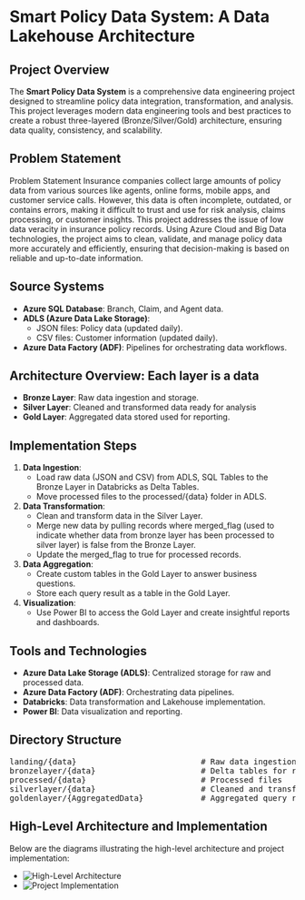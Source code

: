 <h1>Smart Policy Data System: A Data Lakehouse Architecture</h1>

<h2>Project Overview</h2>
<p>The <strong>Smart Policy Data System</strong> is a comprehensive data engineering project designed to streamline policy data integration, transformation, and analysis. This project leverages modern data engineering tools and best practices to create a robust three-layered (Bronze/Silver/Gold) architecture, ensuring data quality, consistency, and scalability.</p>

<h2>Problem Statement</h2>
<p>Problem Statement
Insurance companies collect large amounts of policy data from various sources like agents, online forms, mobile apps, and customer service calls. However, this data is often incomplete, outdated, or contains errors, making it difficult to trust and use for risk analysis, claims processing, or customer insights. This project addresses the issue of Iow data veracity in insurance policy records.
Using Azure Cloud and Big Data technologies, the project aims to clean, validate, and manage policy
data more accurately and efficiently, ensuring that decision-making is based on reliable and up-to-date information.</p>


<h2>Source Systems</h2>
<ul>
  <li><strong>Azure SQL Database</strong>: Branch, Claim, and Agent data.</li>
  <li><strong>ADLS (Azure Data Lake Storage)</strong>:
    <ul>
      <li>JSON files: Policy data (updated daily).</li>
      <li>CSV files: Customer information (updated daily).</li>
    </ul>
  </li>
  <li><strong>Azure Data Factory (ADF)</strong>: Pipelines for orchestrating data workflows.</li>
</ul>

<h2>Architecture Overview: Each layer is a data </h2>
<ul>
  <li><strong>Bronze Layer</strong>: Raw data ingestion and storage.</li>
  <li><strong>Silver Layer</strong>: Cleaned and transformed data ready for analysis</li>
  <li><strong>Gold Layer</strong>: Aggregated data stored used for reporting.</li>
</ul>

<h2>Implementation Steps</h2>
<ol>
  <li><strong>Data Ingestion</strong>:
    <ul>
      <li>Load raw data (JSON and CSV) from ADLS, SQL Tables to the Bronze Layer in Databricks as Delta Tables.</li>
      <li>Move processed files to the processed/{data} folder in ADLS.</li>
    </ul>
  </li>
  <li><strong>Data Transformation</strong>:
    <ul>
      <li>Clean and transform data in the Silver Layer.</li>
      <li>Merge new data by pulling records where merged_flag (used to indicate whether data from bronze layer has been processed to silver layer) is false from the Bronze Layer.</li>
      <li>Update the merged_flag to true for processed records.</li>
    </ul>
  </li>
  <li><strong>Data Aggregation</strong>:
    <ul>
      <li>Create custom tables in the Gold Layer to answer business questions.</li>
      <li>Store each query result as a table in the Gold Layer.</li>
    </ul>
  </li>
  <li><strong>Visualization</strong>:
    <ul>
      <li>Use Power BI to access the Gold Layer and create insightful reports and dashboards.</li>
    </ul>
  </li>
</ol>

<h2>Tools and Technologies</h2>
<ul>
  <li><strong>Azure Data Lake Storage (ADLS)</strong>: Centralized storage for raw and processed data.</li>
  <li><strong>Azure Data Factory (ADF)</strong>: Orchestrating data pipelines.</li>
  <li><strong>Databricks</strong>: Data transformation and Lakehouse implementation.</li>
  <li><strong>Power BI</strong>: Data visualization and reporting.</li>
</ul>

<h2>Directory Structure</h2>
<pre>
landing/{data}                          # Raw data ingestion
bronzelayer/{data}                      # Delta tables for raw data
processed/{data}                        # Processed files
silverlayer/{data}                      # Cleaned and transformed data
goldenlayer/{AggregatedData}            # Aggregated query results
</pre>

<h2>High-Level Architecture and Implementation</h2>
<p>Below are the diagrams illustrating the high-level architecture and project implementation:</p>
<ul>
  <li><img src="https://drive.google.com/uc?id=185JZ43LNl2mk1xEwDNEYWUWzg0bc8rOt" alt="High-Level Architecture" /></li>
  <li><img src="https://drive.google.com/uc?id=1ftN_PvHilpdBkEL4sux7HBv4Pj7KRcqE" alt="Project Implementation" /></li>
</ul>
